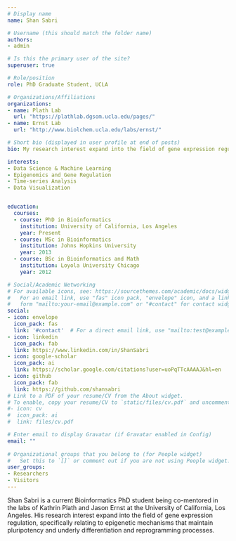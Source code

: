 ```yaml
---
# Display name
name: Shan Sabri 

# Username (this should match the folder name)
authors:
- admin

# Is this the primary user of the site?
superuser: true

# Role/position
role: PhD Graduate Student, UCLA

# Organizations/Affiliations
organizations:
- name: Plath Lab
  url: "https://plathlab.dgsom.ucla.edu/pages/"
- name: Ernst Lab
  url: "http://www.biolchem.ucla.edu/labs/ernst/"

# Short bio (displayed in user profile at end of posts)
bio: My research interest expand into the field of gene expression regulation, specifically relating to epigenetic mechanisms that maintain pluripotency and underly differentiation and reprogramming processes.

interests:
- Data Science & Machine Learning 
- Epigenomics and Gene Regulation
- Time-series Analysis
- Data Visualization


education:
  courses:
  - course: PhD in Bioinformatics
    institution: University of California, Los Angeles
    year: Present
  - course: MSc in Bioinformatics
    institution: Johns Hopkins University
    year: 2013
  - course: BSc in Bioinformatics and Math
    institution: Loyola University Chicago
    year: 2012

# Social/Academic Networking
# For available icons, see: https://sourcethemes.com/academic/docs/widgets/#icons
#   For an email link, use "fas" icon pack, "envelope" icon, and a link in the
#   form "mailto:your-email@example.com" or "#contact" for contact widget.
social:
- icon: envelope
  icon_pack: fas
  link: '#contact'  # For a direct email link, use "mailto:test@example.org".
- icon: linkedin
  icon_pack: fab
  link: https://www.linkedin.com/in/ShanSabri
- icon: google-scholar
  icon_pack: ai
  link: https://scholar.google.com/citations?user=uoPqTTcAAAAJ&hl=en
- icon: github
  icon_pack: fab
  link: https://github.com/shansabri
# Link to a PDF of your resume/CV from the About widget.
# To enable, copy your resume/CV to `static/files/cv.pdf` and uncomment the lines below.  
#- icon: cv
#  icon_pack: ai
#  link: files/cv.pdf

# Enter email to display Gravatar (if Gravatar enabled in Config)
email: ""
  
# Organizational groups that you belong to (for People widget)
#   Set this to `[]` or comment out if you are not using People widget.  
user_groups:
- Researchers
- Visitors
---
```



Shan Sabri is a current Bioinformatics PhD student being co-mentored in the labs of Kathrin Plath and Jason Ernst at the University of California, Los Angeles. His research interest expand into the field of gene expression regulation, specifically relating to epigenetic mechanisms that maintain pluripotency and underly differentiation and reprogramming processes.